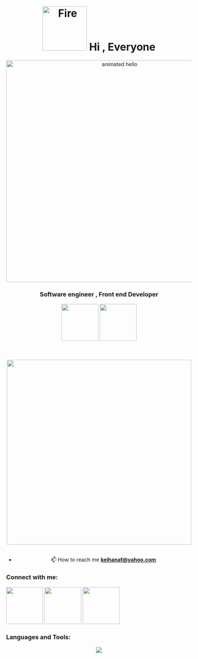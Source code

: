<h1 align="center"><img src="https://user-images.githubusercontent.com/74038190/216122041-518ac897-8d92-4c6b-9b3f-ca01dcaf38ee.png" alt="Fire" width="120" /> Hi , Everyone</h1>
<div align="center"><img src="https://github.com/Anmol-Baranwal/Cool-GIFs-For-GitHub/assets/74038190/9be4d344-6782-461a-b5a6-32a07bf7b34e" width="600" alt="animated hello"></div>
<h3 align="center">Software engineer , Front end Developer</h3>

<div align="center">
<img src="https://user-images.githubusercontent.com/74038190/212257454-16e3712e-945a-4ca2-b238-408ad0bf87e6.gif" width="100">
<img src="https://user-images.githubusercontent.com/74038190/212257467-871d32b7-e401-42e8-a166-fcfd7baa4c6b.gif" width="100">

<br><br>
<img src="https://user-images.githubusercontent.com/74038190/225813708-98b745f2-7d22-48cf-9150-083f1b00d6c9.gif" width="500">
<br><br>
- 📫 How to reach me **keihanaf@yahoo.com**

<h3 align="left">Connect with me:</h3>
<p align="left">
<a href="https://instagram.com/keihanjafari" target="blank"><img src="https://user-images.githubusercontent.com/74038190/235294013-a33e5c43-a01c-43f6-b44d-a406d8b4ab75.gif" width="100"></a>
<img src="https://user-images.githubusercontent.com/74038190/235294015-47144047-25ab-417c-af1b-6746820a20ff.gif" width="100">
<a href="https://wa.me/989381385984" target="blank"><img src="https://user-images.githubusercontent.com/74038190/235294019-40007353-6219-4ec5-b661-b3c35136dd0b.gif" width="100"></a>
</p>

<h3 align="left">Languages and Tools:</h3>
<p align="center">
  <a href="https://skillicons.dev">
    <img src="https://skillicons.dev/icons?i=js,ts,react,nextjs,vite,redux,html,css,tailwind,figma,git,github,kotlin,flutter,webstorm,vscode,idea" />
  </a>
</p>
